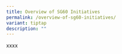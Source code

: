 ```yaml
---
title: Overview of SG60 Initiatives
permalink: /overview-of-sg60-initiatives/
variant: tiptap
description: ""
---
```

<p>xxxx</p>